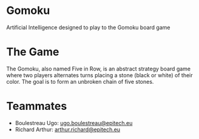 # Gomoku
Artificial Intelligence designed to play to the Gomoku board game

# The Game
The Gomoku, also named Five in Row, is an abstract strategy board game where two players alternates turns placing a stone (black or white) of their color. The goal is to form an unbroken chain of five stones.

# Teammates
- Boulestreau Ugo: ugo.boulestreau@epitech.eu
- Richard Arthur: arthur.richard@epitech.eu
